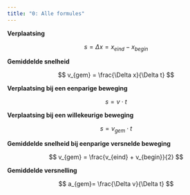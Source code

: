 ```yaml
---
title: "0: Alle formules"
---
```

**Verplaatsing**

$$
s = \Delta x = x_{eind} - x_{begin}
$$

**Gemiddelde snelheid**

$$
v_{gem} = \frac{\Delta x}{\Delta t}
$$

**Verplaatsing bij een eenparige beweging**

$$
s = v \cdot t
$$

**Verplaatsing bij een willekeurige beweging**

$$
s = v_{gem} \cdot t
$$

**Gemiddelde snelheid bij eenparige versnelde beweging**

$$
v_{gem} = \frac{v_{eind} + v_{begin}}{2}
$$

**Gemiddelde versnelling**

$$
a_{gem}= \frac{\Delta v}{\Delta t}
$$


